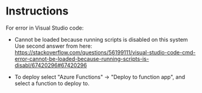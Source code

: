 # Instructions

For error in Visual Studio code:  
* Cannot be loaded because running scripts is disabled on this system  
Use second answer from here:  
https://stackoverflow.com/questions/56199111/visual-studio-code-cmd-error-cannot-be-loaded-because-running-scripts-is-disabl/67420296#67420296

* To deploy select "Azure Functions" -> "Deploy to function app", and select a function to deploy to.